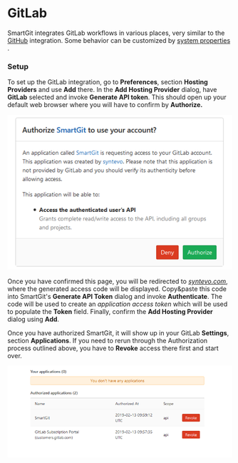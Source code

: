 # GitLab

SmartGit integrates GitLab workflows in various places, very similar to
the [GitHub](GitHub-integration.md#GitHubintegration-github)
integration. Some behavior can be customized by [system properties](System-Properties.md#SystemProperties-properties.bitbucket)
.

### Setup

To set up the GitLab integration, go to **Preferences**, section
**Hosting Providers** and use **Add** there. In the **Add Hosting
Provider** dialog, have **GitLab** selected and invoke **Generate API
token**. This should open up your default web browser where you will
have to confirm by **Authorize.**

**![](attachments/31195248/31195251.png)**

Once you have confirmed this page, you will be redirected to
*[syntevo.com](http://syntevo.com)*, where the generated access code
will be displayed. Copy&paste this code into SmartGit's **Generate API
Token** dialog and invoke **Authenticate**. The code will be used to
create an *application access token* which will be used to populate the
**Token** field. Finally, confirm the **Add Hosting Provider** dialog
using **Add**.



Once you have authorized SmartGit, it will show up in your GitLab
**Settings**, section **Applications**. If you need to rerun through the
Authorization process outlined above, you have to **Revoke** access
there first and start over.

![](attachments/31195248/31195249.png)




